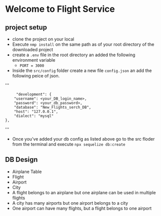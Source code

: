 # Welcome to Flight Service

## project setup

- clone the project on your local
- Execute `nmp install` on the same path as of your root directory of the downloaded project
- create a `.env` file in the root directory an added the following environment variable
  - `PORT = 3000`
- Inside the `src/config` folder create a new file `config.json` an add the following peice of json.

'''

         "development": {
        "username": <your_DB_login_name>,
        "password": <your_db_password>,
        "database": "New_Flights_serch_DB",
        "host": "127.0.0.1",
        "dialect": "mysql"
    },

'''

- Once you've added your db config as listed above go to the src floder from the terminal and execute `npx sequelize db:create`

## DB Design
  - Airplane Table
  - Flight
  - Airport
  - City 
  - A flight belongs to an airplane but one airplane can be used in multiple flights
  - A city has many airports but one airport belongs to a city
  - One airport can have many flights, but a flight belongs to one airport
